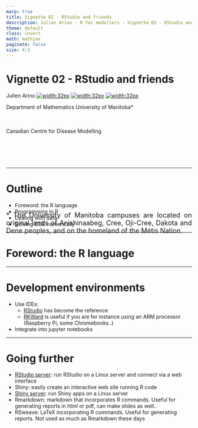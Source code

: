 ```yaml
---
marp: true
title: Vignette 02 - RStudio and friends
description: Julien Arino - R for modellers - Vignette 02 - RStudio and friends.
theme: default
class: invert
math: mathjax
paginate: false
size: 4:3
---
```


<style>
  .theorem {
    text-align:justify;
    background-color:#16a085;
    border-radius:20px;
    padding:10px 20px 10px 20px;
    box-shadow: 0px 1px 5px #999;  margin-bottom: 10px;
  }
  .definition {
    text-align:justify;
    background-color:#ededde;
    border-radius:20px;
    padding:10px 20px 10px 20px;
    box-shadow: 0px 1px 5px #999;
    margin-bottom: 10px;
  }
  img[alt~="center"] {
    display: block;
    margin: 0 auto;
  }
</style>

<!-- _backgroundImage: "linear-gradient(to top, #85110d, 3%, white)" -->
# Vignette 02 - RStudio and friends

Julien Arino [![width:32px](https://raw.githubusercontent.com/julien-arino/presentations/main/FIGS/icons/email-round.png)](mailto:Julien.Arino@umanitoba.ca) [![width:32px](https://raw.githubusercontent.com/julien-arino/presentations/main/FIGS/icons/world-wide-web.png)](https://julien-arino.github.io/) [![width:32px](https://raw.githubusercontent.com/julien-arino/presentations/main/FIGS/icons/github-icon.png)](https://github.com/julien-arino)

Department of Mathematics
University of Manitoba*

<div style = "font-size:18px; margin-top:-10px; padding-bottom:30px;"></div>

Canadian Centre for Disease Modelling

<div style = "text-align: justify; position: relative; bottom: -5%; font-size:18px;">
* The University of Manitoba campuses are located on original lands of Anishinaabeg, Cree, Oji-Cree, Dakota and Dene peoples, and on the homeland of the Métis Nation.</div>

---

<!-- _backgroundImage: "radial-gradient(red,30%,black)" -->
# Outline

- Foreword: the R language
- Programming in R
- Dealing with data
- Solving ODE numerically

---

<!-- _backgroundImage: "linear-gradient(to bottom, red, black)" -->
# <!--fit-->Foreword: the R language

---

# Development environments

- Use IDEs:
    - [RStudio](https://www.rstudio.com/products/rstudio/) has become the reference
    - [RKWard](https://invent.kde.org/education/rkward) is useful if you are for instance using an ARM processor (Raspberry Pi, some Chromebooks..)
- Integrate into jupyter notebooks

---

# Going further

- [RStudio server](https://www.rstudio.com/products/rstudio/#rstudio-server): run RStudio on a Linux server and connect via a web interface
- Shiny: easily create an interactive web site running R code
- [Shiny server](https://www.rstudio.com/products/shiny/shiny-server/): run Shiny apps on a Linux server
- Rmarkdown: markdown that incorporates R commands. Useful for generating reports in html or pdf, can make slides as well..
- RSweave: LaTeX incorporating R commands. Useful for generating reports. Not used as much as Rmarkdown these days

